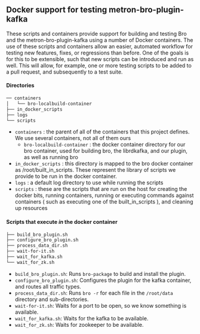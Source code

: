 <!--
  Licensed to the Apache Software Foundation (ASF) under one or more
  contributor license agreements.  See the NOTICE file distributed with
  this work for additional information regarding copyright ownership.
  The ASF licenses this file to You under the Apache License, Version 2.0
  (the "License"); you may not use this file except in compliance with
  the License.  You may obtain a copy of the License at
      http://www.apache.org/licenses/LICENSE-2.0
  Unless required by applicable law or agreed to in writing, software
  distributed under the License is distributed on an "AS IS" BASIS,
  WITHOUT WARRANTIES OR CONDITIONS OF ANY KIND, either express or implied.
  See the License for the specific language governing permissions and
  limitations under the License.
-->

## Docker support for testing metron-bro-plugin-kafka

These scripts and containers provide support for building and testing Bro and the metron-bro-plugin-kafka using a number of Docker containers.
The use of these scripts and containers allow an easier, automated workflow for testing new features, fixes, or regressions than before.
One of the goals is for this to be extensible, such that new scripts can be introduced and run as well.  This will allow, for example, one or more
testing scripts to be added to a pull request, and subsequently to a test suite.


#### Directories

```bash
── containers 
│   └── bro-localbuild-container
├── in_docker_scripts
├── logs
└── scripts
```

- `containers` : the parent of all of the containers that this project defines.  We use several containers, not all of them ours
  - `bro-localbuild-container` : the docker container directory for our bro container, used for building bro, the librdkafka, and our plugin, as well as running bro
- `in_docker_scripts` : this directory is mapped to the bro docker container as /root/built_in_scripts.  These represent the library of scripts we provide to be run in the docker container.
- `logs` : a default log directory to use while running the scripts
- `scripts` : these are the scripts that are run on the host for creating the docker bits, running containers, running or executing commands against containers ( such as executing one of the built_in_scripts ), and cleaning up resources


#### Scripts that execute _in_ the docker container

```bash
├── build_bro_plugin.sh
├── configure_bro_plugin.sh
├── process_data_dir.sh
├── wait-for-it.sh
├── wait_for_kafka.sh
└── wait_for_zk.sh
```

- `build_bro_plugin.sh`: Runs `bro-package` to build and install the plugin.  
- `configure_bro_plugin.sh`: Configures the plugin for the kafka container, and routes all traffic types.
- `process_data_dir.sh`: Runs `bro -r` for each file in the `/root/data` directory and sub-directories.
- `wait-for-it.sh`: Waits for a port to be open, so we know something is available.
- `wait_for_kafka.sh`: Waits for the kafka to be available.
- `wait_for_zk.sh`: Waits for zookeeper to be available.